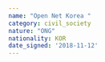 ```yaml
---
name: "Open Net Korea "
category: civil_society
nature: "ONG"
nationality: KOR
date_signed: '2018-11-12'
---
```

    